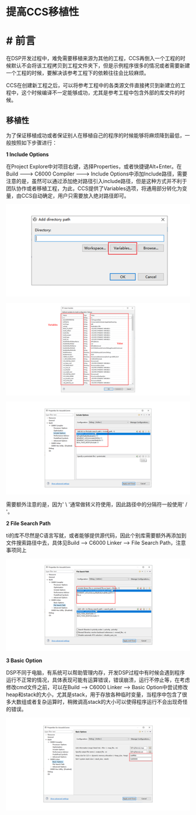 #  提高CCS移植性

# # 前言

在DSP开发过程中，难免需要移植来源为其他的工程，CCS再倒入一个工程的时候默认不会将该工程拷贝到工程文件夹下，但是示例程序很多的情况或者需要新建一个工程的时候，要解决该参考工程下的依赖往往会比较麻烦。

CCS在创建新工程之后，可以将参考工程中的各类源文件直接拷贝到新建立的工程中，这个时候编译不一定能够成功，尤其是参考工程中包含外部的库文件的时候。

## 移植性

为了保证移植成功或者保证别人在移植自己的程序的时候能够将麻烦降到最低，一般按照如下步骤进行：

**1 Include Options** 

在Project Explore中对项目右键，选择Properties，或者快捷键Alt+Enter。在Build ---> C6000 Compiler ---> Include Options中添加Include路径，需要注意的是，虽然可以通过添加绝对路径引入include路径，但是这种方式并不利于团队协作或者移植工程，为此，CCS提供了Variables选项，将通用部分转化为变量，由CCS自动确定，用户只需要放入绝对路径即可。

![Snipaste_2019-01-11_20-53-04](image/Snipaste_2019-01-11_20-53-04.png)

![Snipaste_2019-01-11_20-56-11](image/Snipaste_2019-01-11_20-56-11.png)

![Snipaste_2019-01-11_20-56-22](image/Snipaste_2019-01-11_20-56-22.png)



需要额外注意的是，因为' \ '通常做转义符使用，因此路径中的分隔符一般使用' / '。

**2 File Search Path** 

ti的库不尽然是C语言写就，或者能够提供源代码，因此个别库需要额外再添加到文件搜索路径中去，具体见Build --> C6000 Linker --> File Search Path，注意事项同上

![Snipaste_2019-01-11_20-59-42](image/Snipaste_2019-01-11_20-59-42.png) 

**3 Basic Option**

DSP不同于电脑，有系统可以帮助管理内存，开发DSP过程中有时候会遇到程序运行不正常的情况，具体表现可能有运算错误，错误崩溃，运行不停止等，在考虑修改cmd文件之前，可以在Build --> C6000 Linker --> Basic Option中尝试修改heap和stack的大小，尤其是stack，用于存放各种临时变量，当程序中包含了很多大数组或者复杂运算时，稍微调高stack的大小可以使得程序运行不会出现奇怪的错误。

![Snipaste_2019-01-11_21-07-57](image/Snipaste_2019-01-11_21-07-57.png)


